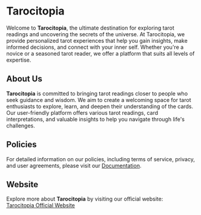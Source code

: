 # Tarocitopia

Welcome to **Tarocitopia**, the ultimate destination for exploring tarot readings and uncovering the secrets of the universe. At Tarocitopia, we provide personalized tarot experiences that help you gain insights, make informed decisions, and connect with your inner self. Whether you're a novice or a seasoned tarot reader, we offer a platform that suits all levels of expertise.

## About Us

**Tarocitopia** is committed to bringing tarot readings closer to people who seek guidance and wisdom. We aim to create a welcoming space for tarot enthusiasts to explore, learn, and deepen their understanding of the cards. Our user-friendly platform offers various tarot readings, card interpretations, and valuable insights to help you navigate through life's challenges.

## Policies

For detailed information on our policies, including terms of service, privacy, and user agreements, please visit our [Documentation](https://docs.google.com/document/d/1LjWY9lJk3lhnoWeCgYimE_vGqPQEiu_Je7requ5R0F0/edit?usp=sharing).

## Website

Explore more about **Tarocitopia** by visiting our official website:  
[Tarocitopia Official Website](https://tarot-web-nqu8.onrender.com/)